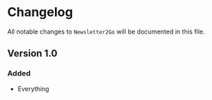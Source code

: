 # Changelog

All notable changes to `Newsletter2Go` will be documented in this file.

## Version 1.0

### Added
- Everything
